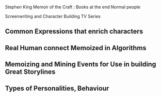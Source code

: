 Stephen King Memoir of the Craft : Books at the end
Normal people

Screenwriting and Character Building
TV Series

## Common Expressions that enrich characters

## Real Human connect Memoized in Algorithms

## Memoizing and Mining Events for Use in building Great Storylines

## Types of Personalities, Behaviour
